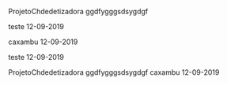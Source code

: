 ProjetoChdedetizadora
ggdfygggsdsygdgf

teste 12-09-2019

caxambu 12-09-2019

teste 12-09-2019

ProjetoChdedetizadora
ggdfygggsdsygdgf
caxambu 12-09-2019